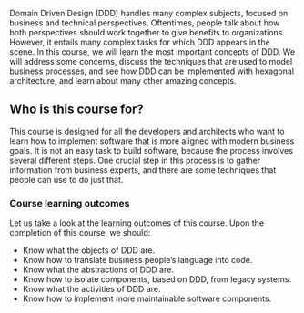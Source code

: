 

Domain Driven Design (DDD) handles many complex subjects, focused on business and technical perspectives. Oftentimes, people talk about how both perspectives should work together to give benefits to organizations. However, it entails many complex tasks for which DDD appears in the scene. In this course, we will learn the most important concepts of DDD. We will address some concerns, discuss the techniques that are used to model business processes, and see how DDD can be implemented with hexagonal architecture, and learn about many other amazing concepts.



## Who is this course for?



This course is designed for all the developers and architects who want to learn how to implement software that is more aligned with modern business goals. It is not an easy task to build software, because the process involves several different steps. One crucial step in this process is to gather information from business experts, and there are some techniques that people can use to do just that.





### Course learning outcomes



Let us take a look at the learning outcomes of this course. Upon the completion of this course, we should:

- Know what the objects of DDD are.
- Know how to translate business people’s language into code.
- Know what the abstractions of DDD are.
- Know how to isolate components, based on DDD, from legacy systems.
- Know what the activities of DDD are.
- Know how to implement more maintainable software components.

